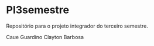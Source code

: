 # PI3semestre
Repositório para o projeto integrador do terceiro semestre.

Caue Guardino
Clayton Barbosa
